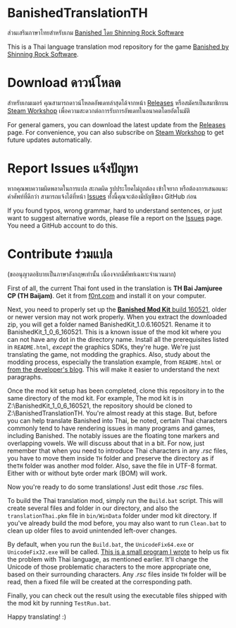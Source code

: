 BanishedTranslationTH
=====================
ส่วนเสริมภาษาไทยสำหรับเกม [Banished โดย Shinning Rock Software](http://www.shiningrocksoftware.com/)

This is a Thai language translation mod repository for the game [Banished by Shinning Rock Software](http://www.shiningrocksoftware.com/).

Download ดาวน์โหลด
=================
สำหรับเกมเมอร์ คุณสามารถดาวน์โหลดอัพเดทล่าสุดได้จากหน้า [Releases](https://github.com/iAmMutun/BanishedTranslationTH/releases) หรือสมัครเป็นสมาชิกบน [Steam Workshop](http://steamcommunity.com/sharedfiles/filedetails/?id=865219382) เพื่อความสะดวกต่อการรับการอัพเดทในอนาคตโดยอัตโนมัติ

For general gamers, you can download the latest update from the [Releases](https://github.com/iAmMutun/BanishedTranslationTH/releases) page. For convenience, you can also subscribe on [Steam Workshop](http://steamcommunity.com/sharedfiles/filedetails/?id=865219382) to get future updates automatically.

Report Issues แจ้งปัญหา
======================
หากคุณพบความผิดพลาดในการแปล สะกดผิด รูปประโยคไม่ถูกต้อง เข้าใจยาก หรือต้องการเสนอแนะคำศัพท์ที่ดีกว่า สามารถแจ้งได้ที่หน้า [Issues](https://github.com/iAmMutun/BanishedTranslationTH/issues) ทั้งนี้คุณจะต้องมีบัญชีของ GitHub ก่อน

If you found typos, wrong grammar, hard to understand sentences, or just want to suggest alternative words, please file a report on the [Issues](https://github.com/iAmMutun/BanishedTranslationTH/issues) page. You need a GitHub account to do this.

Contribute ร่วมแปล
=================
(ขออนุญาตอธิบายเป็นภาษาอังกฤษเท่านั้น เนื่องจากมีศัพท์เฉพาะจำนวนมาก)

First of all, the current Thai font used in the translation is **TH Bai Jamjuree CP (TH Baijam)**. Get it from [f0nt.com](http://www.f0nt.com/release/13-free-fonts-from-sipa/) and install it on your computer.
 
Next, you need to properly set up the [**Banished Mod Kit** build 160521](http://www.shiningrocksoftware.com/2016-05-22-quick-fixes/), older or newer version may not work properly. When you extract the downloaded zip, you will get a folder named BanishedKit_1.0.6.160521. Rename it to BanishedKit_1_0_6_160521. This is a known issue of the mod kit where you can not have any dot in the directory name. Install all the prerequisites listed in `README.html`, _except_ the graphics SDKs, they're huge. We're just translating the game, not modding the graphics. Also, study about the modding process, especially the translation example, from `README.html` or [from the developer's blog](http://www.shiningrocksoftware.com/mods/). This will make it easier to understand the next paragraphs.

Once the mod kit setup  has been completed, clone this repository in to the same directory of the mod kit. For example, The mod kit is in Z:\BanishedKit_1_0_6_160521, the repository should be cloned to Z:\BanishedTranslationTH. You're almost ready at this stage. But, before you can help translate Banished into Thai, be noted, certain Thai characters commonly tend to have rendering issues in many programs and games, including Banished. The notably issues are the floating tone markers and overlapping vowels. We will discuss about that in a bit. For now, just remember that when you need to introduce Thai characters in any *.rsc* files, you have to move them inside `TH` folder and preserve the directory as if the`TH` folder was another mod folder. Also, save the file in UTF-8 format. Either with or without byte order mark (BOM) will work.

Now you're ready to do some translations! Just edit those *.rsc* files.

To build the Thai translation mod, simply run the `Build.bat` script. This will create several files and folder in our directory, and also the `translationThai.pkm` file in `bin/WinData` folder under mod kit directory. If you've already build the mod before, you may also want to run `Clean.bat` to clean up older files to avoid unintended left-over changes.

By default, when you run the `Build.bat`, the `UnicodeFix64.exe` or `UnicodeFix32.exe` will be called. [This is a small program I wrote](https://github.com/iAmMutun/BanishedTHUnicodeFix) to help us fix the problem with Thai language, as mentioned earlier. It'll change the Unicode of those problematic characters to the more appropriate one, based on their surrounding characters. Any *.rsc* files inside `TH` folder will be read, then a fixed file will be created at the corresponding path.

Finally, you can check out the result using the executable files shipped with the mod kit by running `TestRun.bat`.

Happy translating! :)
